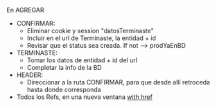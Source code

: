 En AGREGAR 
- CONFIRMAR:
	- Eliminar cookie y session "datosTerminaste"
	- Incluir en el url de Terminaste, la entidad + id
	- Revisar que el status sea creada. If not --> prodYaEnBD
- TERMINASTE:
	- Tomar los datos de entidad + id del url
	- Completar la info de la BD
- HEADER:
	- Direccionar a la ruta CONFIRMAR, para que desde allí retroceda hasta donde corresponda
- Todos los Refs, en una nueva ventana
	<a href="https://stackoverflow.com/" onclick="window.open('https://stackoverflow.com/', 'newwindow', 'width=400, height=250'); return false;">with href</a>
